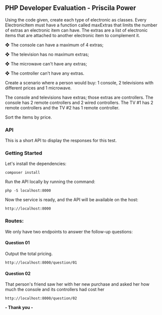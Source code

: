 ## PHP Developer Evaluation - Priscila Power

Using the code given, create each type of electronic as classes. Every
ElectronicItem must have a function called maxExtras that limits the number of extras an
electronic item can have. The extras are a list of electronic items that are attached to another
electronic item to complement it.

❖ The console can have a maximum of 4 extras;

❖ The television has no maximum extras;

❖ The microwave can't have any extras;

❖ The controller can't have any extras.

Create a scenario where a person would buy:
1 console, 2 televisions with different prices and 1 microwave.

The console and televisions have extras; those extras are controllers. The console has 2 remote
controllers and 2 wired controllers. The TV #1 has 2 remote controllers and the TV #2 has 1
remote controller.

Sort the items by price.

### API
This is a short API to display the responses for this test.

### Getting Started
Let's install the dependencies:

```
composer install
```

Run the API locally by running the command:

```
php -S localhost:8000
```


Now the service is ready, and the API will be available on the host:

```
http://localhost:8000
```



### Routes:

We only have two endpoints to answer the follow-up questions:



#### Question 01

Output the total pricing.

```
http://localhost:8000/question/01
```

#### Question 02
That person's friend saw her with her new purchase and asked her how much the
console and its controllers had cost her

```
http://localhost:8000/question/02
```


**- Thank you -**